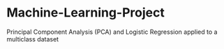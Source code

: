 # Machine-Learning-Project
Principal Component Analysis (PCA) and Logistic Regression applied to a multiclass dataset
